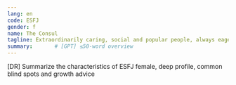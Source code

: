 ```yaml
---
lang: en
code: ESFJ
gender: f
name: The Consul
tagline: Extraordinarily caring, social and popular people, always eager to help.
summary:       # [GPT] ≤50-word overview
---
```


[DR] Summarize the characteristics of ESFJ female, deep profile, common blind spots and growth advice

